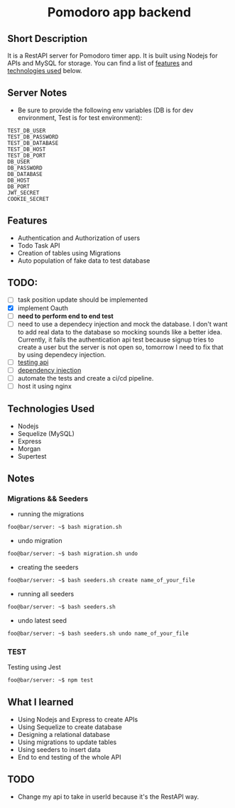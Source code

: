 <h1 align="center"> Pomodoro app backend </h1>

## Short Description

It is a RestAPI server for Pomodoro timer app. It is built using Nodejs for APIs and MySQL for storage. You can find a list of [features](#features) and [technologies used](#technologies-used) below.

## Server Notes

- Be sure to provide the following env variables (DB is for dev environment, Test is for test environment):

```
TEST_DB_USER
TEST_DB_PASSWORD
TEST_DB_DATABASE
TEST_DB_HOST
TEST_DB_PORT
DB_USER
DB_PASSWORD
DB_DATABASE
DB_HOST
DB_PORT
JWT_SECRET
COOKIE_SECRET
```

## Features

- Authentication and Authorization of users
- Todo Task API
- Creation of tables using Migrations
- Auto population of fake data to test database

## TODO:

- [ ] task position update should be implemented
- [x] implement Oauth
- [ ] **need to perform end to end test**
- [ ] need to use a dependecy injection and mock the database. I don't want to add real data to the database so mocking sounds like a better idea. Currently, it fails the authentication api test because signup tries to create a user but the server is not open so, tomorrow I need to fix that by using dependecy injection.
- [ ] [testing api](https://www.youtube.com/watch?v=r5L1XRZaCR0)
- [ ] [dependency injection](https://www.youtube.com/watch?v=IDjF6-s1hGk&list=PL0X6fGhFFNTd5_wsAMasuLarx_VSkqYYX&index=5)
- [ ] automate the tests and create a ci/cd pipeline.
- [ ] host it using nginx

## Technologies Used

- Nodejs
- Sequelize (MySQL)
- Express
- Morgan
- Supertest

## Notes

### Migrations && Seeders

- running the migrations

```bash
foo@bar/server: ~$ bash migration.sh
```

- undo migration

```bash
foo@bar/server: ~$ bash migration.sh undo
```

- creating the seeders

```bash
foo@bar/server: ~$ bash seeders.sh create name_of_your_file
```

- running all seeders

```bash
foo@bar/server: ~$ bash seeders.sh
```

- undo latest seed

```bash
foo@bar/server: ~$ bash seeders.sh undo name_of_your_file
```

### TEST

Testing using Jest

```bash
foo@bar/server: ~$ npm test
```

## What I learned

- Using Nodejs and Express to create APIs
- Using Sequelize to create database
- Designing a relational database
- Using migrations to update tables
- Using seeders to insert data
- End to end testing of the whole API

## TODO

- Change my api to take in userId because it's the RestAPI way.
